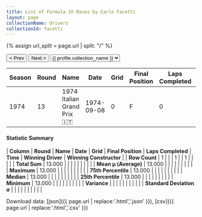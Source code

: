 ```yaml
---
title: List of Formula 1® Races by Carlo Facetti
layout: page
collectionName: drivers
collectionId: facetti
---
```


{% assign url_split = page.url | split: "/" %}
<div id="collection-navigation">
<button onclick="selector.options[selector.selectedIndex-1].value && (window.location = selector.options[selector.selectedIndex-1].value);">&lt; Prev</button>
<button onclick="selector.options[selector.selectedIndex+1].value && (window.location = selector.options[selector.selectedIndex+1].value);">Next &gt;</button>
<select id="selector" onchange="this.options[this.selectedIndex].value && (window.location = this.options[this.selectedIndex].value);">
  {% for collectionId in site.data[page.collectionName].refs %}
    {% if collectionId == page.collectionId %}
      {% assign selected = "selected" %}
    {% else %}
      {% assign selected = "" %}
    {% endif %}
    {% assign profile = site.data[page.collectionName][collectionId].profile %}
    <option value="/f1/{{ page.collectionName }}/{{ collectionId }}/{{ url_split[4] }}" {{ selected }}>{{ profile.collection_name }}</option>
  {% endfor %}
</select>
</div>

| Season | Round | Name | Date | Grid | Final Position | Laps Completed | Time | Winning Driver | Winning Constructor |
|--|--|--|--|--|--|--|--|--|--|
| 1974 | 13 | 1974 Italian Grand Prix 🇮🇹 | 1974-09-08 | 0 | F | 0 |   | Ronnie Peterson 🇸🇪 | Team Lotus 🇬🇧 |

#### Statistic Summary

| **Column** | **Round** | **Name** | **Date** | **Grid** | **Final Position** | **Laps Completed** | **Time** | **Winning Driver** | **Winning Constructor** |
| **Row Count** | 1 |  |  | 1 |  | 1 |  |  |  |
| **Total Sum** | 13.000 |  |  |  |  |  |  |  |  |
| **Mean μ (Average)** | 13.000 |  |  |  |  |  |  |  |  |
| **Maximum** | 13.000 |  |  |  |  |  |  |  |  |
| **75th Percentile** | 13.000 |  |  |  |  |  |  |  |  |
| **Median** | 13.000 |  |  |  |  |  |  |  |  |
| **25th Percentile** | 13.000 |  |  |  |  |  |  |  |  |
| **Minimum** | 13.000 |  |  |  |  |  |  |  |  |
| **Variance** |  |  |  |  |  |  |  |  |  |
| **Standard Deviation σ** |  |  |  |  |  |  |  |  |  |

Download data: [json]({{ page.url | replace:'.html','.json' }}), [csv]({{ page.url | replace:'.html','.csv' }})
